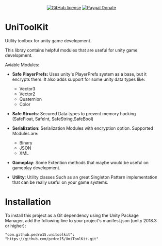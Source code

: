 <div align="center">
    <a href="https://github.com/pedro15/UniToolKit/blob/master/LICENSE"><img alt="GitHub license" src="https://img.shields.io/github/license/pedro15/UniToolKit.svg"></a>
    <a href="https://www.paypal.me/pedrojdm/5"><img alt="Paypal Donate" src="https://img.shields.io/badge/Paypal-Donate-blue.svg"></a>
</div>

# UniToolKit
Utility toolbox for unity game development.

This libray contains helpful modules that are useful for unity game development.

Aviable Modules:

- **Safe PlayerPrefs:** Uses unity's PlayerPrefs system as a base, but it encrypts them. It also adds support for some unity data types like:
    - Vector3
    - Vector2
    - Quaternion
    - Color

- **Safe Structs**: Secured Data types to prevent memory hacking (SafeFloat, SafeInt, SafeString,SafeBool)

- **Serialization**: Serialization Modules with encryption option. Supported Modules are:
    - Binary
    - JSON
    - XML

- **Gameplay**: Some Extention methods that maybe would be useful on gameplay development.

- **Utility**: Utility classes Such as an great Singleton Pattern implementation that can be really useful on your game systems.

# Installation

To install this project as a Git dependency using the Unity Package Manager, add the following line to your project's manifest.json (unity 2018.3 or higher):

`"com.github.pedro15.unitoolkit": "https://github.com/pedro15/UniToolKit.git"`
